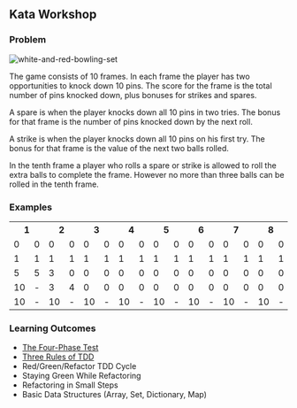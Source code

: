 ## Kata Workshop

### Problem

![white-and-red-bowling-set](https://user-images.githubusercontent.com/232740/75391907-a82c6380-58f3-11ea-9479-8f44d3601761.jpg)

The game consists of 10 frames. In each frame the player has two opportunities to knock down 10 pins. The score for the frame is the total number of pins knocked down, plus bonuses for strikes and spares.

A spare is when the player knocks down all 10 pins in two tries. The bonus for that frame is the number of pins knocked down by the next roll.

A strike is when the player knocks down all 10 pins on his first try. The bonus for that frame is the value of the next two balls rolled.

In the tenth frame a player who rolls a spare or strike is allowed to roll the extra balls to complete the frame.  However no more than three balls can be rolled in the tenth frame.

### Examples

<table>
  <tr>
    <th colspan="2">1</th>
    <th colspan="2">2</th>
    <th colspan="2">3</th>
    <th colspan="2">4</th>
    <th colspan="2">5</th>
    <th colspan="2">6</th>
    <th colspan="2">7</th>
    <th colspan="2">8</th>
    <th colspan="2">9</th>
    <th colspan="2">10</th>
    <th>Score</th>
  </tr>
  <tr>
    <td>0</td>
    <td>0</td>
    <td>0</td>
    <td>0</td>
    <td>0</td>
    <td>0</td>
    <td>0</td>
    <td>0</td>
    <td>0</td>
    <td>0</td>
    <td>0</td>
    <td>0</td>
    <td>0</td>
    <td>0</td>
    <td>0</td>
    <td>0</td>
    <td>0</td>
    <td>0</td>
    <td>0</td>
    <td>0</td>
    <td>0</td>
  </tr>
  <tr>
    <td>1</td>
    <td>1</td>
    <td>1</td>
    <td>1</td>
    <td>1</td>
    <td>1</td>
    <td>1</td>
    <td>1</td>
    <td>1</td>
    <td>1</td>
    <td>1</td>
    <td>1</td>
    <td>1</td>
    <td>1</td>
    <td>1</td>
    <td>1</td>
    <td>1</td>
    <td>1</td>
    <td>1</td>
    <td>1</td>
    <td>20</td>
  </tr>
  <tr>
    <td>5</td>
    <td>5</td>
    <td>3</td>
    <td>0</td>
    <td>0</td>
    <td>0</td>
    <td>0</td>
    <td>0</td>
    <td>0</td>
    <td>0</td>
    <td>0</td>
    <td>0</td>
    <td>0</td>
    <td>0</td>
    <td>0</td>
    <td>0</td>
    <td>0</td>
    <td>0</td>
    <td>0</td>
    <td>0</td>
    <td>16</td>
  </tr>
  <tr>
    <td>10</td>
    <td>-</td>
    <td>3</td>
    <td>4</td>
    <td>0</td>
    <td>0</td>
    <td>0</td>
    <td>0</td>
    <td>0</td>
    <td>0</td>
    <td>0</td>
    <td>0</td>
    <td>0</td>
    <td>0</td>
    <td>0</td>
    <td>0</td>
    <td>0</td>
    <td>0</td>
    <td>0</td>
    <td>0</td>
    <td>24</td>
  </tr>
  <tr>
    <td>10</td>
    <td>-</td>
    <td>10</td>
    <td>-</td>
    <td>10</td>
    <td>-</td>
    <td>10</td>
    <td>-</td>
    <td>10</td>
    <td>-</td>
    <td>10</td>
    <td>-</td>
    <td>10</td>
    <td>-</td>
    <td>10</td>
    <td>-</td>
    <td>10</td>
    <td>-</td>
    <td>10</td>
    <td>10/10</td>
    <td>300</td>
  </tr>
</table>

### Learning Outcomes

* [The Four-Phase Test](https://thoughtbot.com/blog/four-phase-test)
* [Three Rules of TDD](https://blog.gowtham-sai.com/three-laws-of-tdd-a84dd5204eae)
* Red/Green/Refactor TDD Cycle
* Staying Green While Refactoring
* Refactoring in Small Steps
* Basic Data Structures (Array, Set, Dictionary, Map)
